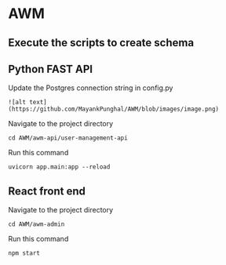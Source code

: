 # AWM

## Execute the scripts to create schema

## Python FAST API

Update the Postgres connection string in config.py
```    
![alt text](https://github.com/MayankPunghal/AWM/blob/images/image.png)
```

Navigate to the project directory
```
cd AWM/awm-api/user-management-api
```
Run this command
```
uvicorn app.main:app --reload
```
## React front end
Navigate to the project directory
```
cd AWM/awm-admin
```
Run this command
```
npm start
```